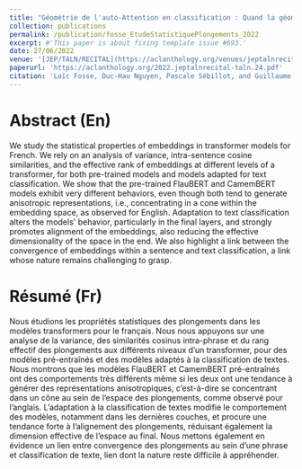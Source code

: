 ```yaml
---
title: "Géométrie de l'auto-Attention en classification : Quand la géométrie remplace l'attention"
collection: publications
permalink: /publication/fosse_EtudeStatistiquePlongements_2022
excerpt: #'This paper is about fixing template issue #693.'
date: 27/06/2022
venue: '[JEP/TALN/RECITAL](https://aclanthology.org/venues/jeptalnrecital/)'
paperurl: 'https://aclanthology.org/2022.jeptalnrecital-taln.24.pdf'
citation: 'Loïc Fosse, Duc-Hau Nguyen, Pascale Sébillot, and Guillaume Gravier. 2022. Une étude statistique des plongements dans les modèles transformers pour le français (An empirical statistical study of embeddings in French transformers). In Actes de la 29e Conférence sur le Traitement Automatique des Langues Naturelles. Volume 1 : conférence principale, pages 247–256, Avignon, France. ATALA.'
---
```


Abstract (En)
======
We study the statistical properties of embeddings in transformer models for French. We rely on an analysis of variance, intra-sentence cosine similarities, and the effective rank of embeddings at different levels of a transformer, for both pre-trained models and models adapted for text classification. We show that the pre-trained FlauBERT and CamemBERT models exhibit very different behaviors, even though both tend to generate anisotropic representations, i.e., concentrating in a cone within the embedding space, as observed for English. Adaptation to text classification alters the models' behavior, particularly in the final layers, and strongly promotes alignment of the embeddings, also reducing the effective dimensionality of the space in the end. We also highlight a link between the convergence of embeddings within a sentence and text classification, a link whose nature remains challenging to grasp.

Résumé (Fr)
======
Nous étudions les propriétés statistiques des plongements dans les modèles transformers pour le français. Nous nous appuyons sur une analyse de la variance, des similarités cosinus intra-phrase et du rang effectif des plongements aux différents niveaux d’un transformer, pour des modèles pré-entraînés et des modèles adaptés à la classification de textes. Nous montrons que les modèles FlauBERT et CamemBERT pré-entraînés ont des comportements très différents même si les deux ont une tendance à générer des représentations anisotropiques, c’est-à-dire se concentrant dans un cône au sein de l’espace des plongements, comme observé pour l’anglais. L’adaptation à la classification de textes modifie le comportement des modèles, notamment dans les dernières couches, et procure une tendance forte à l’alignement des plongements, réduisant également la dimension effective de l’espace au final. Nous mettons également en évidence un lien entre convergence des plongements au sein d’une phrase et classification de texte, lien dont la nature reste difficile à appréhender.